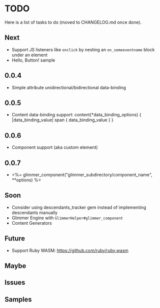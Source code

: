 # TODO

Here is a list of tasks to do (moved to CHANGELOG.md once done).

## Next

- Support JS listeners like `onclick` by nesting an `on_someeventname` block under an element
- Hello, Button! sample

## 0.0.4

- Simple attribute unidirectional/bidirectional data-binding

## 0.0.5

- Content data-binding support:
content(*data_binding_options) { |data_binding_value|
  span {
    data_binding_value
  }
}

## 0.0.6

- Component support (aka custom element)

## 0.0.7

- <%= glimmer_component("glimmer_subdirectory/component_name", **options) %>

## Soon

- Consider using descendants_tracker gem instead of implementing descendants manually
- Glimmer Engine with `GlimmerHelper#glimmer_component`
- Content Generators

## Future

- Support Ruby WASM: https://github.com/ruby/ruby.wasm

## Maybe

## Issues

## Samples
